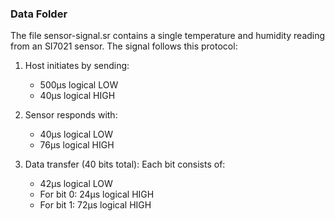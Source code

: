 ### Data Folder

The file sensor-signal.sr contains a single temperature and humidity reading from an SI7021 sensor. The signal follows this protocol:

1. Host initiates by sending:
   - 500μs logical LOW 
   - 40μs logical HIGH

2. Sensor responds with:
   - 40μs logical LOW
   - 76μs logical HIGH

3. Data transfer (40 bits total):
   Each bit consists of:
   - 42μs logical LOW
   - For bit 0: 24μs logical HIGH
   - For bit 1: 72μs logical HIGH
